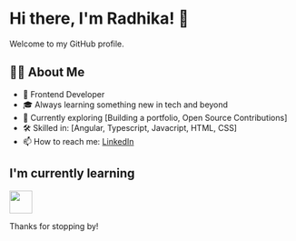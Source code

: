 # Hi there, I'm Radhika! 👋

Welcome to my GitHub profile.

## 👩‍💻 About Me

- 💼 Frontend Developer 
- 🎓 Always learning something new in tech and beyond
- 🌱 Currently exploring [Building a portfolio, Open Source Contributions]
- 🛠️ Skilled in: [Angular, Typescript, Javacript, HTML, CSS]
- 📫 How to reach me: [LinkedIn](https://www.linkedin.com/in/radhika-agnihotri/)

## I'm currently learning

<img src="https://cdn.jsdelivr.net/gh/hjnilsson/country-flags/svg/de.svg" width="40"/>

Thanks for stopping by!
